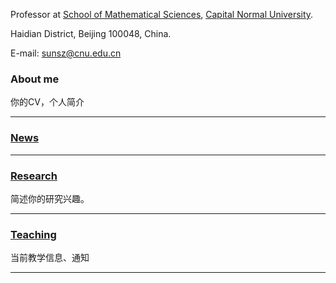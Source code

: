 Professor at [School of Mathematical Sciences](https://math.cnu.edu.cn/), [Capital Normal University](https://cnu.edu.cn/).

Haidian District, Beijing 100048, China.

E-mail: sunsz@cnu.edu.cn

### About me
你的CV，个人简介

---------

### [News](https://shanzhong-sun.github.io/ShanzhongSUN/event)

---------

### [Research](https://shanzhong-sun.github.io/ShanzhongSUN/research)
简述你的研究兴趣。

---------

### [Teaching](https://shanzhong-sun.github.io/ShanzhongSUN/teaching)
当前教学信息、通知

---------
